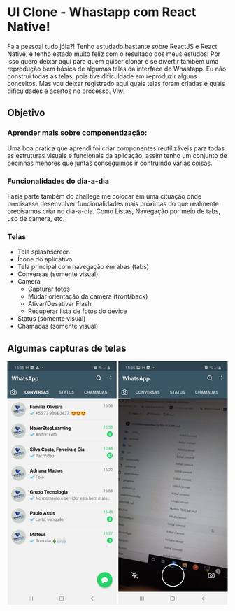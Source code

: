 # UI Clone - Whastapp com React Native!

Fala pessoal tudo jóia?! Tenho estudado bastante sobre ReactJS e React Native, e tenho estado muito feliz com o resultado dos meus estudos! Por isso quero deixar aqui para quem quiser clonar e se divertir também uma reprodução bem básica de algumas telas da interface do Whastapp.
Eu não construi todas as telas, pois tive dificuldade em reproduzir alguns conceitos. Mas vou deixar registrado aqui quais telas foram criadas e quais dificuldades e acertos no processo. Vlw!

## Objetivo

### Aprender mais sobre componentização: 
Uma boa prática que aprendi foi criar componentes reutilizáveis para todas as estruturas visuais e funcionais da aplicação, assim tenho um conjunto de pecinhas menores que juntas conseguimos ir contruindo várias coisas. 

### Funcionalidades do dia-a-dia
Fazia parte também do challege me colocar em uma cituação onde precisasse desenvolver funcionalidades mais próximas do que realmente precisamos criar no dia-a-dia. Como Listas, Navegação por meio de tabs, uso de camera, etc.

### Telas

- Tela splashscreen
- Ícone do aplicativo
- Tela principal com navegação em abas (tabs)
- Conversas (somente visual)
- Camera
  - Capturar fotos
  - Mudar orientação da camera (front/back)
  - Ativar/Desativar Flash
  - Recuperar lista de fotos do device
- Status (somente visual)
- Chamadas (somente visual)


## Algumas capturas de telas

<p>
  <img src="/screeshots/76e06dab-3bcb-4d26-89bf-2c9f0e3c7e60.jfif" width="250" alt="Imagem da tela principal do whatsapp"/>
  <img src="/screeshots/1592a52c-f5f7-4841-8b08-d2a09c36c31e.jfif" width="250" alt="Imagem da tela de camera do whatsapp"/>
</p>
